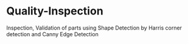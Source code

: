 # Quality-Inspection
Inspection, Validation of parts using Shape Detection by Harris corner detection and Canny Edge Detection
